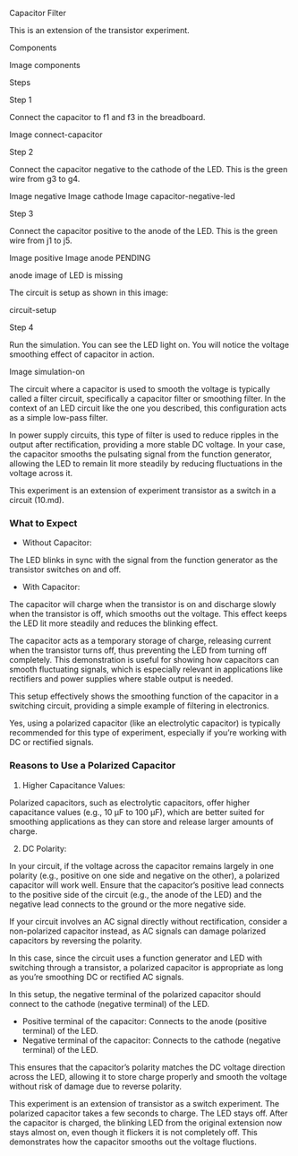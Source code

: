 Capacitor Filter

This is an extension of the transistor experiment.

Components

Image components

Steps

Step 1

Connect the capacitor to f1 and f3 in the breadboard.

Image connect-capacitor

Step 2

Connect the capacitor negative to the cathode of the LED. This is the green wire from g3 to g4.

Image negative
Image cathode
Image capacitor-negative-led

Step 3

Connect the capacitor positive to the anode of the LED. This is the green wire from j1 to j5.

Image positive
Image anode
PENDING

anode image of LED is missing

The circuit is setup as shown in this image:

circuit-setup

Step 4

Run the simulation. You can see the LED light on. You will notice the voltage smoothing effect of capacitor in action.

Image simulation-on

The circuit where a capacitor is used to smooth the voltage is typically called a filter circuit, specifically a capacitor filter or smoothing filter. In the context of an LED circuit like the one you described, this configuration acts as a simple low-pass filter.

In power supply circuits, this type of filter is used to reduce ripples in the output after rectification, providing a more stable DC voltage. In your case, the capacitor smooths the pulsating signal from the function generator, allowing the LED to remain lit more steadily by reducing fluctuations in the voltage across it.

This experiment is an extension of experiment transistor as a switch in a circuit (10.md).

### What to Expect

- Without Capacitor:

The LED blinks in sync with the signal from the function generator as the transistor switches on and off.

- With Capacitor:

The capacitor will charge when the transistor is on and discharge slowly when the transistor is off, which smooths out the voltage. This effect keeps the LED lit more steadily and reduces the blinking effect.

The capacitor acts as a temporary storage of charge, releasing current when the transistor turns off, thus preventing the LED from turning off completely. This demonstration is useful for showing how capacitors can smooth fluctuating signals, which is especially relevant in applications like rectifiers and power supplies where stable output is needed.

This setup effectively shows the smoothing function of the capacitor in a switching circuit, providing a simple example of filtering in electronics.

Yes, using a polarized capacitor (like an electrolytic capacitor) is typically recommended for this type of experiment, especially if you’re working with DC or rectified signals.

### Reasons to Use a Polarized Capacitor

1. Higher Capacitance Values:

Polarized capacitors, such as electrolytic capacitors, offer higher capacitance values (e.g., 10 µF to 100 µF), which are better suited for smoothing applications as they can store and release larger amounts of charge.

2. DC Polarity:

In your circuit, if the voltage across the capacitor remains largely in one polarity (e.g., positive on one side and negative on the other), a polarized capacitor will work well. Ensure that the capacitor’s positive lead connects to the positive side of the circuit (e.g., the anode of the LED) and the negative lead connects to the ground or the more negative side.

If your circuit involves an AC signal directly without rectification, consider a non-polarized capacitor instead, as AC signals can damage polarized capacitors by reversing the polarity.

In this case, since the circuit uses a function generator and LED with switching through a transistor, a polarized capacitor is appropriate as long as you’re smoothing DC or rectified AC signals.

In this setup, the negative terminal of the polarized capacitor should connect to the cathode (negative terminal) of the LED.

- Positive terminal of the capacitor: Connects to the anode (positive terminal) of the LED.
- Negative terminal of the capacitor: Connects to the cathode (negative terminal) of the LED.

This ensures that the capacitor’s polarity matches the DC voltage direction across the LED, allowing it to store charge properly and smooth the voltage without risk of damage due to reverse polarity.

This experiment is an extension of transistor as a switch experiment. The polarized capacitor takes a few seconds to charge. The LED stays off. After the capacitor is charged, the blinking LED from the original extension now stays almost on,  even though it flickers it is not completely off. This demonstrates how the capacitor smooths out the voltage fluctions.
